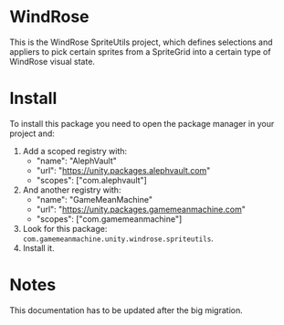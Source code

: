 # WindRose
This is the WindRose SpriteUtils project, which defines selections and appliers to pick certain sprites from a SpriteGrid into a certain type of WindRose visual state.

# Install
To install this package you need to open the package manager in your project and:

  1. Add a scoped registry with:
     - "name": "AlephVault"
     - "url": "https://unity.packages.alephvault.com"
     - "scopes": ["com.alephvault"]
  2. And another registry with:
     - "name": "GameMeanMachine"
     - "url": "https://unity.packages.gamemeanmachine.com"
     - "scopes": ["com.gamemeanmachine"]
  2. Look for this package: `com.gamemeanmachine.unity.windrose.spriteutils`.
  3. Install it.

# Notes
This documentation has to be updated after the big migration.

